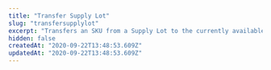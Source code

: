```yaml
---
title: "Transfer Supply Lot"
slug: "transfersupplylot"
excerpt: "Transfers an SKU from a Supply Lot to the currently available inventory.\n\nCheck out how this transfer works in further detail by reading our [documentation](https://help.vtex.com/pt/tutorial/configurar-estoque-futuro--UMSGjooqRfkRbeoh94kS4) about this feature."
hidden: false
createdAt: "2020-09-22T13:48:53.609Z"
updatedAt: "2020-09-22T13:48:53.609Z"
---
```

